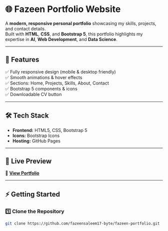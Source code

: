 # 🌐 Fazeen Portfolio Website

A **modern, responsive personal portfolio** showcasing my skills, projects, and contact details.  
Built with **HTML**, **CSS**, and **Bootstrap 5**, this portfolio highlights my expertise in **AI**, **Web Development**, and **Data Science**.

---

## 🚀 Features
✅ Fully responsive design (mobile & desktop friendly)  
✅ Smooth animations & hover effects  
✅ Sections: Home, Projects, Skills, About, Contact  
✅ Bootstrap 5 components & icons  
✅ Downloadable CV button  

---

## 🛠️ Tech Stack
- **Frontend:** HTML5, CSS, Bootstrap 5
- **Icons:** Bootstrap Icons
- **Hosting:** GitHub Pages

---

## 📸 Live Preview
🔗 **[View Portfolio](https://fazeensaleem17-byte.github.io/fazeen-portfolio/)**  

---

## ⚡ Getting Started

### 1️⃣ Clone the Repository
```bash
git clone https://github.com/fazeensaleem17-byte/fazeen-portfolio.git
